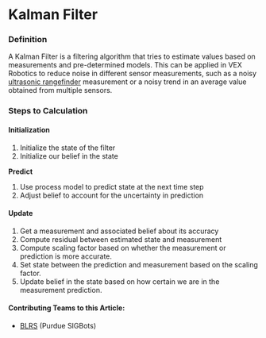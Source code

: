 # Kalman Filter

### Definition

A Kalman Filter is a filtering algorithm that tries to estimate values based on measurements and pre-determined models. This can be applied in VEX Robotics to reduce noise in different sensor measurements, such as a noisy [ultrasonic rangefinder](../electronics/vex-sensors/untitled-1.md) measurement or a noisy trend in an average value obtained from multiple sensors.

### Steps to Calculation

#### Initialization

1. Initialize the state of the filter
2. Initialize our belief in the state

**Predict**

1. Use process model to predict state at the next time step
2. Adjust belief to account for the uncertainty in prediction

#### Update

1. Get a measurement and associated belief about its accuracy
2. Compute residual between estimated state and measurement
3. Compute scaling factor based on whether the measurement or prediction is more accurate.
4. Set state between the prediction and measurement based on the scaling factor.
5. Update belief in the state based on how certain we are in the measurement prediction.

#### Contributing Teams to this Article:

* [BLRS](https://purduesigbots.com/) \(Purdue SIGBots\)

